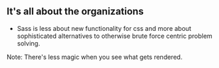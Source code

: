 ## It's all about the organizations

- Sass is less about new functionality for css and more about
  sophisticated alternatives to otherwise brute force centric problem
  solving.

Note:
There's less magic when you see what gets rendered.

